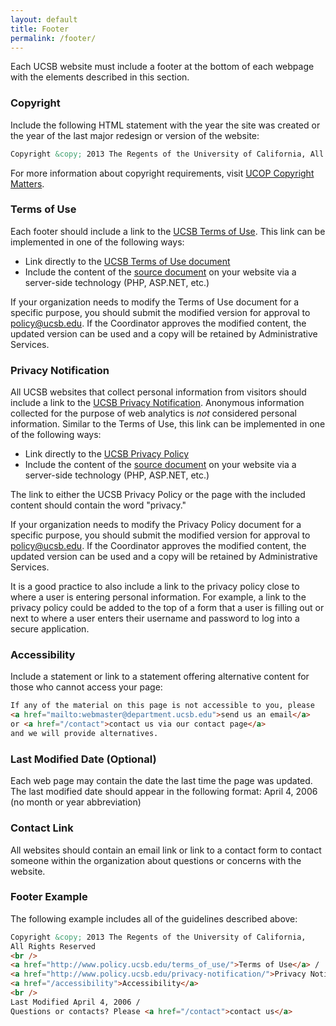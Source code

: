```yaml
---
layout: default
title: Footer
permalink: /footer/
---
```


Each UCSB website must include a footer at the bottom of each webpage with the
elements described in this section.

### Copyright

Include the following HTML statement with the year the site was created or the
year of the last major redesign or version of the website:

```html
Copyright &copy; 2013 The Regents of the University of California, All Rights Reserved.
```

For more information about copyright requirements, visit
[UCOP Copyright Matters](http://www.ucop.edu/ott/faculty/crprimr.html).

### Terms of Use

Each footer should include a link to the
[UCSB Terms of Use](http://www.policy.ucsb.edu/terms_of_use/).
This link can be implemented in one of the following ways:

* Link directly to the [UCSB Terms of Use document](http://www.policy.ucsb.edu/terms_of_use/)
* Include the content of the [source document](http://www.policy.ucsb.edu/terms_of_use/content.html) on your website via a server-side technology (PHP, ASP.NET, etc.)

If your organization needs to modify the Terms of Use document for a specific
purpose, you should submit the modified version for approval to
[policy@ucsb.edu](mailto:policy@ucsb.edu). If the Coordinator approves the
modified content, the updated version can be used and a copy will be retained
by Administrative Services.

### Privacy Notification

All UCSB websites that collect personal information from visitors should
include a link to the
[UCSB Privacy Notification](http://www.policy.ucsb.edu/privacy-notification/).
Anonymous information collected for the purpose of web analytics is *not*
considered personal information. Similar to the Terms of Use, this link can be
implemented in one of the following ways:

* Link directly to the [UCSB Privacy Policy](http://www.policy.ucsb.edu/privacy-notification/)
* Include the content of the [source document](http://www.policy.ucsb.edu/privacy-notification/content.html) on your website via a server-side technology (PHP, ASP.NET, etc.)

The link to either the UCSB Privacy Policy or the page with the included
content should contain the word "privacy."

If your organization needs to modify the Privacy Policy document for a specific
purpose, you should submit the modified version for approval to
[policy@ucsb.edu](mailto:policy@ucsb.edu). If the Coordinator approves the
modified content, the updated version can be used and a copy will be retained
by Administrative Services.

It is a good practice to also include a link to the privacy policy close to
where a user is entering personal information. For example, a link to the
privacy policy could be added to the top of a form that a user is filling out
or next to where a user enters their username and password to log into a
secure application.

### Accessibility

Include a statement or link to a statement offering alternative content for
those who cannot access your page:

```html
If any of the material on this page is not accessible to you, please
<a href="mailto:webmaster@department.ucsb.edu">send us an email</a>
or <a href="/contact">contact us via our contact page</a>
and we will provide alternatives.
```

### Last Modified Date (Optional)

Each web page may contain the date the last time the page was updated.
The last modified date should appear in the following format:
April 4, 2006 (no month or year abbreviation)

### Contact Link

All websites should contain an email link or link to a contact form to contact
someone within the organization about questions or concerns with the website.

### Footer Example

The following example includes all of the guidelines described above:

```html
Copyright &copy; 2013 The Regents of the University of California,
All Rights Reserved
<br />
<a href="http://www.policy.ucsb.edu/terms_of_use/">Terms of Use</a> /
<a href="http://www.policy.ucsb.edu/privacy-notification/">Privacy Notification</a> /
<a href="/accessibility">Accessibility</a>
<br />
Last Modified April 4, 2006 /
Questions or contacts? Please <a href="/contact">contact us</a>
```
